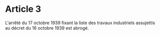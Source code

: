 # Article 3

L'arrêté du 17 octobre 1939 fixant la liste des travaux industriels assujettis au décret du 16 octobre 1939 est abrogé.
